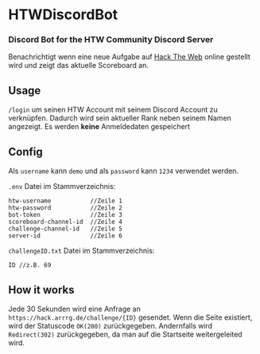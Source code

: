 # HTWDiscordBot

### Discord Bot for the HTW Community Discord Server

Benachrichtigt wenn eine neue Aufgabe auf [Hack The Web](https://hack.arrrg.de/) online gestellt wird und zeigt das aktuelle Scoreboard an.

## Usage

`/login` um seinen HTW Account mit seinem Discord Account zu verknüpfen.
Dadurch wird sein aktueller Rank neben seinem Namen angezeigt.
Es werden **keine** Anmeldedaten gespeichert

## Config

Als `username` kann `demo` und als `password` kann `1234` verwendet werden.

`.env` Datei im Stammverzeichnis:

```
htw-username           //Zeile 1
htw-password           //Zeile 2
bot-token              //Zeile 3
scoreboard-channel-id  //Zeile 4
challenge-channel-id   //Zeile 5
server-id              //Zeile 6
```

`challengeID.txt` Datei im Stammverzeichnis:

```
ID //z.B. 69
```

## How it works

Jede 30 Sekunden wird eine Anfrage an `https://hack.arrrg.de/challenge/{ID}` gesendet. Wenn die Seite existiert, wird der Statuscode `OK(200)` zurückgegeben. Andernfalls wird `Redirect(302)` zurückgegeben, da man auf die Startseite weitergeleited wird.